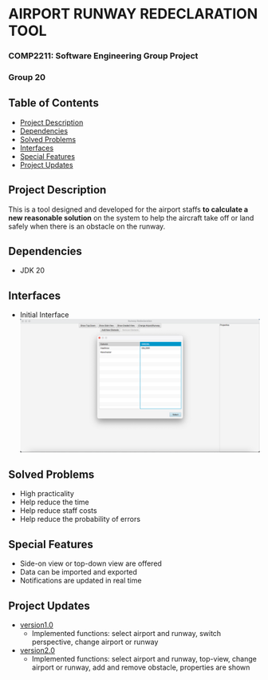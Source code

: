 # AIRPORT RUNWAY REDECLARATION TOOL
### COMP2211: Software Engineering Group Project
### Group 20
## Table of Contents
- [Project Description](#project-description)
- [Dependencies](#dependencies)
- [Solved Problems](#solved-problems)
- [Interfaces](#interfaces)
- [Special Features](#special-features)
- [Project Updates](#project-updates)

## Project Description
<a name="Project Description" /></a>
This is a tool designed and developed for the airport staffs **to calculate a new reasonable solution** on the system to help the aircraft take off or land safely when there is an obstacle on the runway.

## Dependencies
- JDK 20

## Interfaces
- Initial Interface
![Interface ScreenShot](images/main.png)

## Solved Problems
- High practicality
- Help reduce the time
- Help reduce staff costs
- Help reduce the probability of errors

## Special Features
- Side-on view or top-down view are offered
- Data can be imported and exported
- Notifications are updated in real time

## Project Updates
- [version1.0](docs/version1.pdf)
    - Implemented functions: select airport and runway, switch perspective, change airport or runway
- [version2.0](docs/v2.0.pdf)
    - Implemented functions: select airport and runway, top-view, change airport or runway, add and remove obstacle, properties are shown

